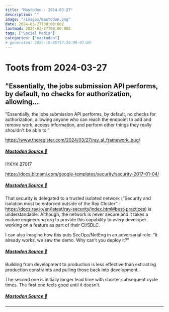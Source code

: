 ```yaml
---
title: "Mastodon - 2024-03-27"
description: ""
image: "/images/mastodon.png"
date: 2024-03-27T00:00:00Z
lastmod: 2024-03-27T00:00:00Z
tags: ["Social Media"]
categories: ["mastodon"]
# generated: 2025-10-05T17:59:09-07:00
---
```


# Toots from 2024-03-27

## "Essentially, the jobs submission API performs, by default, no checks for authorization, allowing...

"Essentially, the jobs submission API performs, by default, no checks for authorization, allowing anyone who can reach the endpoint to add and remove work, access information, and perform other things they really shouldn't be able to.”

<https://www.theregister.com/2024/03/27/ray_ai_framework_bug/>

##### [Mastodon Source 🐘](https://hachyderm.io/@mweagle/112170080007749234)

IYKYK 27017

<https://docs.bitnami.com/google-templates/security/security-2017-01-04/>

##### [Mastodon Source 🐘](https://hachyderm.io/@mweagle/112170094029579063)

That security is delegated to a trusted isolated network (“Security and isolation must be enforced outside of the Ray Cluster” - <https://docs.ray.io/en/latest/ray-security/index.html#best-practices>) is understandable. Although, the network is never secure and it takes a mature engineering org to provide this capability to _every_ developer working on a feature as part of their CI/SDLC.

I can also imagine how this puts SecOps/NetEng in an adversarial role: “It already works, we saw the demo. Why can’t you deploy it?”

##### [Mastodon Source 🐘](https://hachyderm.io/@mweagle/112170164968301062)

Building from development to production is less effective than extracting production constraints and pulling those back into development.

The second one is initially longer lead time with shorter subsequent cycle times. The first one feels good until it doesn’t.

##### [Mastodon Source 🐘](https://hachyderm.io/@mweagle/112170181716190948)

---

